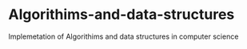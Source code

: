 # Algorithims-and-data-structures
Implemetation of Algorithims and data structures in computer science

